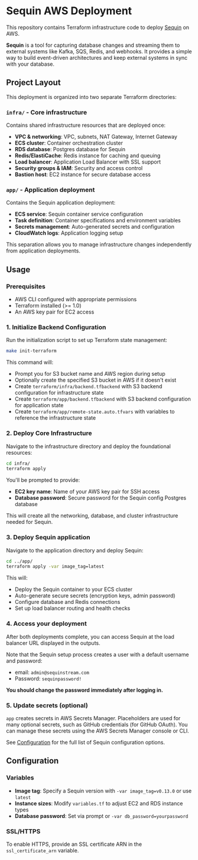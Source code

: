 # Sequin AWS Deployment

This repository contains Terraform infrastructure code to deploy [Sequin](https://github.com/sequinstream/sequin) on AWS.

**Sequin** is a tool for capturing database changes and streaming them to external systems like Kafka, SQS, Redis, and webhooks. It provides a simple way to build event-driven architectures and keep external systems in sync with your database.

## Project Layout

This deployment is organized into two separate Terraform directories:

### `infra/` - Core infrastructure

Contains shared infrastructure resources that are deployed once:
- **VPC & networking**: VPC, subnets, NAT Gateway, Internet Gateway
- **ECS cluster**: Container orchestration cluster
- **RDS database**: Postgres database for Sequin
- **Redis/ElastiCache**: Redis instance for caching and queuing
- **Load balancer**: Application Load Balancer with SSL support
- **Security groups & IAM**: Security and access control
- **Bastion host**: EC2 instance for secure database access

### `app/` - Application deployment

Contains the Sequin application deployment:
- **ECS service**: Sequin container service configuration
- **Task definition**: Container specifications and environment variables
- **Secrets management**: Auto-generated secrets and configuration
- **CloudWatch logs**: Application logging setup

This separation allows you to manage infrastructure changes independently from application deployments.

## Usage

### Prerequisites
- AWS CLI configured with appropriate permissions
- Terraform installed (>= 1.0)
- An AWS key pair for EC2 access

### 1. Initialize Backend Configuration

Run the initialization script to set up Terraform state management:

```bash
make init-terraform
```

This command will:
- Prompt you for S3 bucket name and AWS region during setup
- Optionally create the specified S3 bucket in AWS if it doesn't exist
- Create `terraform/infra/backend.tfbackend` with S3 backend configuration for infrastructure state
- Create `terraform/app/backend.tfbackend` with S3 backend configuration for application state
- Create `terraform/app/remote-state.auto.tfvars` with variables to reference the infrastructure state

### 2. Deploy Core Infrastructure

Navigate to the infrastructure directory and deploy the foundational resources:

```bash
cd infra/
terraform apply
```

You'll be prompted to provide:

- **EC2 key name**: Name of your AWS key pair for SSH access
- **Database password**: Secure password for the Sequin config Postgres database

This will create all the networking, database, and cluster infrastructure needed for Sequin.

### 3. Deploy Sequin application

Navigate to the application directory and deploy Sequin:

```bash
cd ../app/
terraform apply -var image_tag=latest
```

This will:
- Deploy the Sequin container to your ECS cluster
- Auto-generate secure secrets (encryption keys, admin password)
- Configure database and Redis connections
- Set up load balancer routing and health checks

### 4. Access your deployment

After both deployments complete, you can access Sequin at the load balancer URL displayed in the outputs.

Note that the Sequin setup process creates a user with a default username and password:

- email: `admin@sequinstream.com`
- Password: `sequinpassword!`

**You should change the password immediately after logging in.**

### 5. Update secrets (optional)

`app` creates secrets in AWS Secrets Manager. Placeholders are used for many optional secrets, such as GitHub credentials (for GitHub OAuth). You can manage these secrets using the AWS Secrets Manager console or CLI.

See [Configuration](https://sequinstream.com/docs/reference/configuration) for the full list of Sequin configuration options.

## Configuration

### Variables

- **Image tag**: Specify a Sequin version with `-var image_tag=v0.13.0` or use `latest`
- **Instance sizes**: Modify `variables.tf` to adjust EC2 and RDS instance types
- **Database password**: Set via prompt or `-var db_password=yourpassword`

### SSL/HTTPS

To enable HTTPS, provide an SSL certificate ARN in the `ssl_certificate_arn` variable.
